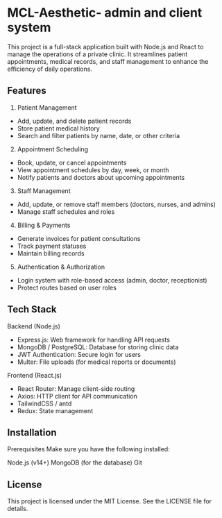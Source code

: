 # MCL-Aesthetic- admin and client system 
This project is a full-stack application built with Node.js and React to manage the operations of a private clinic. It streamlines patient appointments, medical records, and staff management to enhance the efficiency of daily operations.

## Features
1. Patient Management
* Add, update, and delete patient records
* Store patient medical history
* Search and filter patients by name, date, or other criteria
2. Appointment Scheduling
* Book, update, or cancel appointments
* View appointment schedules by day, week, or month
* Notify patients and doctors about upcoming appointments
3. Staff Management
* Add, update, or remove staff members (doctors, nurses, and admins)
* Manage staff schedules and roles
4. Billing & Payments
* Generate invoices for patient consultations
* Track payment statuses
* Maintain billing records
5. Authentication & Authorization
* Login system with role-based access (admin, doctor, receptionist)
* Protect routes based on user roles

## Tech Stack
Backend (Node.js)
* Express.js: Web framework for handling API requests
* MongoDB / PostgreSQL: Database for storing clinic data
* JWT Authentication: Secure login for users
* Multer: File uploads (for medical reports or documents)
  
Frontend (React.js)
* React Router: Manage client-side routing
* Axios: HTTP client for API communication
* TailwindCSS / antd
* Redux: State management

## Installation
Prerequisites
Make sure you have the following installed:

Node.js (v14+)
MongoDB (for the database)
Git

## License
This project is licensed under the MIT License. See the LICENSE file for details.
